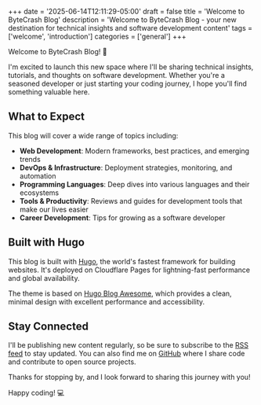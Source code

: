+++
date = '2025-06-14T12:11:29-05:00'
draft = false
title = 'Welcome to ByteCrash Blog'
description = 'Welcome to ByteCrash Blog - your new destination for technical insights and software development content'
tags = ['welcome', 'introduction']
categories = ['general']
+++

Welcome to ByteCrash Blog! 🚀

I'm excited to launch this new space where I'll be sharing technical insights, tutorials, and thoughts on software development. Whether you're a seasoned developer or just starting your coding journey, I hope you'll find something valuable here.

## What to Expect

This blog will cover a wide range of topics including:

- **Web Development**: Modern frameworks, best practices, and emerging trends
- **DevOps & Infrastructure**: Deployment strategies, monitoring, and automation
- **Programming Languages**: Deep dives into various languages and their ecosystems
- **Tools & Productivity**: Reviews and guides for development tools that make our lives easier
- **Career Development**: Tips for growing as a software developer

## Built with Hugo

This blog is built with [Hugo](https://gohugo.io/), the world's fastest framework for building websites. It's deployed on Cloudflare Pages for lightning-fast performance and global availability.

The theme is based on [Hugo Blog Awesome](https://github.com/hugo-sid/hugo-blog-awesome), which provides a clean, minimal design with excellent performance and accessibility.

## Stay Connected

I'll be publishing new content regularly, so be sure to subscribe to the [RSS feed](/index.xml) to stay updated. You can also find me on [GitHub](https://github.com/bytecrash) where I share code and contribute to open source projects.

Thanks for stopping by, and I look forward to sharing this journey with you!

Happy coding! 💻
